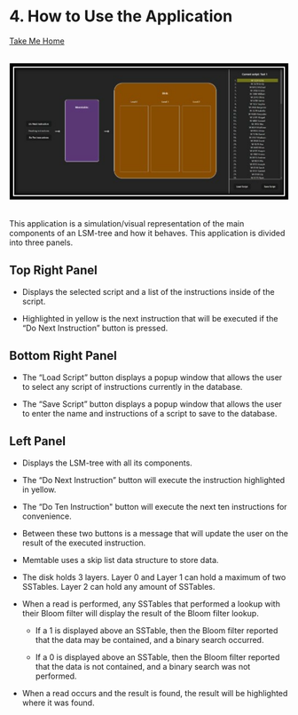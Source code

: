# 4. How to Use the Application
[Take Me Home](README.md)

<br>

<div align=center>
    <img src="pictures/lsm_app.svg" alt="LSM Overview" width="700"></img>
</div>
<br>

This application is a simulation/visual representation of the main components of an LSM-tree and how it behaves. This application is divided into three panels.

## Top Right Panel

- Displays the selected script and a list of the instructions inside of the script.

- Highlighted in yellow is the next instruction that will be executed if the “Do Next Instruction” button is pressed.

## Bottom Right Panel

- The “Load Script” button displays a popup window that allows the user to select any script of instructions currently in the database.

- The “Save Script” button displays a popup window that allows the user to enter the name and instructions of a script to save to the database.

## Left Panel
- Displays the LSM-tree with all its components. 

- The “Do Next Instruction” button will execute the instruction highlighted in yellow.

- The “Do Ten Instruction" button will execute the next ten instructions for convenience.

- Between these two buttons is a message that will update the user on the result of the executed instruction.

- Memtable uses a skip list data structure to store data.

- The disk holds 3 layers. Layer 0 and Layer 1 can hold a maximum of two SSTables. Layer 2 can hold any amount of SSTables.

- When a read is performed, any SSTables that performed a lookup with their Bloom filter will display the result of the Bloom filter lookup.

    - If a 1 is displayed above an SSTable, then the Bloom filter reported that the data may be contained, and a binary search occurred.

    - If a 0 is displayed above an SSTable, then the Bloom filter reported that the data is not contained, and a binary search was not performed.

- When a read occurs and the result is found, the result will be highlighted where it was found.

<br>
